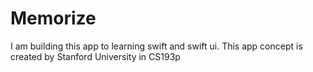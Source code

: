 # Memorize

I am building this app to learning swift and swift ui.
This app concept is created by Stanford University in CS193p
